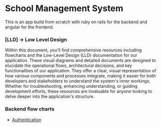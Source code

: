 # School Management System

This is an app build from scratch with ruby on rails for the backend and angular for the frontend.

### [LLD] -> Low Level Design

Within this document, you'll find comprehensive resources including flowcharts and the Low-Level Design (LLD) documentation for our application. These visual diagrams and detailed documents are designed to elucidate the operational flows, architectural decisions, and key functionalities of our application. They offer a clear, visual representation of how various components and processes integrate, making it easier for both developers and stakeholders to understand the system's inner workings. Whether for troubleshooting, enhancing understanding, or guiding development efforts, these resources are invaluable for anyone looking to delve deeper into the application's structure.

### Backend flow charts

- [Authentication](./diagrams/flow/authentication.md)
